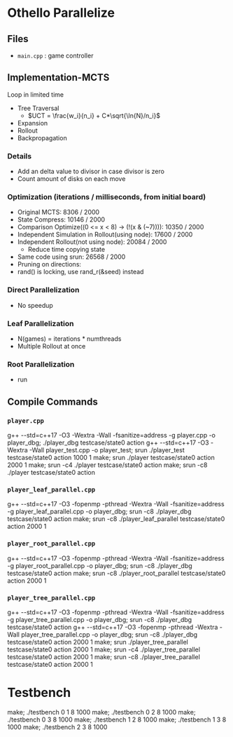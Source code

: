 # Othello Parallelize

## Files

* `main.cpp` : game controller

## Implementation-MCTS
Loop in limited time
* Tree Traversal
  * $UCT = \frac{w_i}{n_i} + C*\sqrt{\ln{N}/n_i}$
* Expansion
* Rollout
* Backpropagation

### Details

* Add an delta value to divisor in case divisor is zero
* Count amount of disks on each move

### Optimization (iterations / milliseconds, from initial board)
* Original MCTS: 8306 / 2000
* State Compress: 10146 / 2000
* Comparison Optimize((0 <= x < 8) -> (!(x & (~7)))): 10350 / 2000
* Independent Simulation in Rollout(using node): 17600 / 2000
* Independent Rollout(not using node): 20084 / 2000
  * Reduce time copying state
* Same code using srun: 26568 / 2000
* Pruning on directions: 
* rand() is locking, use rand_r(&seed) instead

### Direct Parallelization
* No speedup
### Leaf Parallelization
* N(games) = iterations * numthreads
* Multiple Rollout at once
### Root Parallelization
* run 

## Compile Commands
### `player.cpp`

g++ --std=c++17 -O3 -Wextra -Wall -fsanitize=address -g player.cpp -o player_dbg; ./player_dbg testcase/state0 action
g++ --std=c++17 -O3 -Wextra -Wall player_test.cpp -o player_test; srun ./player_test testcase/state0 action 1000 1
make; srun ./player testcase/state0 action 2000 1
make; srun -c4 ./player testcase/state0 action
make; srun -c8 ./player testcase/state0 action

### `player_leaf_parallel.cpp`

g++ --std=c++17 -O3 -fopenmp -pthread -Wextra -Wall -fsanitize=address -g player_leaf_parallel.cpp -o player_dbg; srun -c8 ./player_dbg testcase/state0 action
make; srun -c8 ./player_leaf_parallel testcase/state0 action 2000 1

### `player_root_parallel.cpp`

g++ --std=c++17 -O3 -fopenmp -pthread -Wextra -Wall -fsanitize=address -g player_root_parallel.cpp -o player_dbg; srun -c8 ./player_dbg testcase/state0 action
make; srun -c8 ./player_root_parallel testcase/state0 action 2000 1

### `player_tree_parallel.cpp`

g++ --std=c++17 -O3 -fopenmp -pthread -Wextra -Wall -fsanitize=address -g player_tree_parallel.cpp -o player_dbg; srun -c8 ./player_dbg testcase/state0 action
g++ --std=c++17 -O3 -fopenmp -pthread -Wextra -Wall player_tree_parallel.cpp -o player_dbg; srun -c8 ./player_dbg testcase/state0 action 2000 1
make; srun ./player_tree_parallel testcase/state0 action 2000 1
make; srun -c4 ./player_tree_parallel testcase/state0 action 2000 1
make; srun -c8 ./player_tree_parallel testcase/state0 action 2000 1

# Testbench

make; ./testbench 0 1 8 1000
make; ./testbench 0 2 8 1000
make; ./testbench 0 3 8 1000
make; ./testbench 1 2 8 1000
make; ./testbench 1 3 8 1000
make; ./testbench 2 3 8 1000
